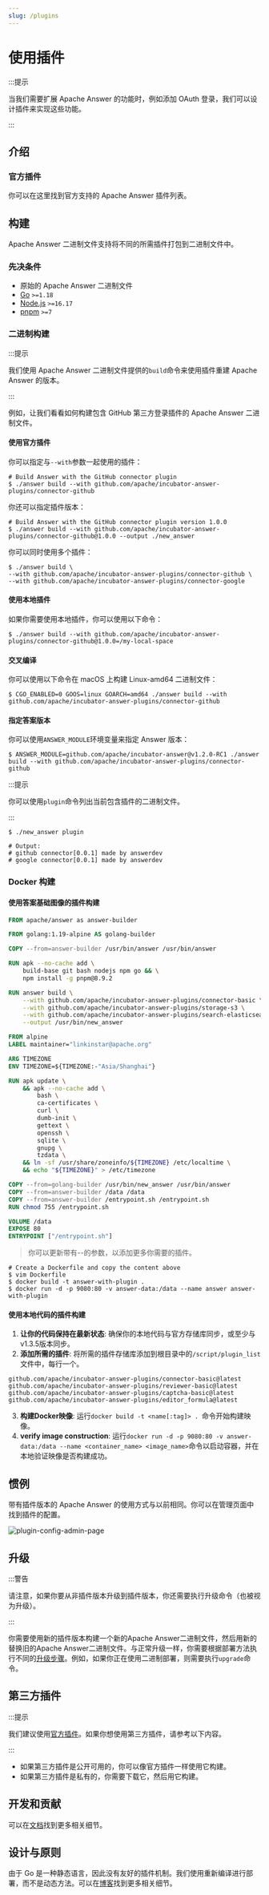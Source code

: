 ```yaml
---
slug: /plugins
---
```


# 使用插件

:::提示

当我们需要扩展 Apache Answer 的功能时，例如添加 OAuth 登录，我们可以设计插件来实现这些功能。

:::

## 介绍

### 官方插件

你可以在这里找到官方支持的 Apache Answer 插件列表。

## 构建

Apache Answer 二进制文件支持将不同的所需插件打包到二进制文件中。

### 先决条件

- 原始的 Apache Answer 二进制文件
- [Go](https://go.dev/) `>=1.18`
- [Node.js](https://nodejs.org/) `>=16.17`
- [pnpm](https://pnpm.io/) `>=7`

### 二进制构建

:::提示

我们使用 Apache Answer 二进制文件提供的`build`命令来使用插件重建 Apache Answer 的版本。

:::

例如，让我们看看如何构建包含 GitHub 第三方登录插件的 Apache Answer 二进制文件。

#### 使用官方插件

你可以指定与`--with`参数一起使用的插件：

```shell
# Build Answer with the GitHub connector plugin
$ ./answer build --with github.com/apache/incubator-answer-plugins/connector-github
```

你还可以指定插件版本：

```shell
# Build Answer with the GitHub connector plugin version 1.0.0
$ ./answer build --with github.com/apache/incubator-answer-plugins/connector-github@1.0.0 --output ./new_answer
```

你可以同时使用多个插件：

```shell
$ ./answer build \
--with github.com/apache/incubator-answer-plugins/connector-github \
--with github.com/apache/incubator-answer-plugins/connector-google
```

#### 使用本地插件

如果你需要使用本地插件，你可以使用以下命令：

```shell
$ ./answer build --with github.com/apache/incubator-answer-plugins/connector-github@1.0.0=/my-local-space
```

#### 交叉编译

你可以使用以下命令在 macOS 上构建 Linux-amd64 二进制文件：

```shell
$ CGO_ENABLED=0 GOOS=linux GOARCH=amd64 ./answer build --with github.com/apache/incubator-answer-plugins/connector-github
```

#### 指定答案版本

你可以使用`ANSWER_MODULE`环境变量来指定 Answer 版本：

```shell
$ ANSWER_MODULE=github.com/apache/incubator-answer@v1.2.0-RC1 ./answer build --with github.com/apache/incubator-answer-plugins/connector-github
```

:::提示

你可以使用`plugin`命令列出当前包含插件的二进制文件。

:::

```shell
$ ./new_answer plugin

# Output:
# github connector[0.0.1] made by answerdev
# google connector[0.0.1] made by answerdev
```

### Docker 构建

#### 使用答案基础图像的插件构建

```dockerfile  title="Dockerfile"
FROM apache/answer as answer-builder

FROM golang:1.19-alpine AS golang-builder

COPY --from=answer-builder /usr/bin/answer /usr/bin/answer

RUN apk --no-cache add \
    build-base git bash nodejs npm go && \
    npm install -g pnpm@8.9.2

RUN answer build \
    --with github.com/apache/incubator-answer-plugins/connector-basic \
    --with github.com/apache/incubator-answer-plugins/storage-s3 \
    --with github.com/apache/incubator-answer-plugins/search-elasticsearch \
    --output /usr/bin/new_answer

FROM alpine
LABEL maintainer="linkinstar@apache.org"

ARG TIMEZONE
ENV TIMEZONE=${TIMEZONE:-"Asia/Shanghai"}

RUN apk update \
    && apk --no-cache add \
        bash \
        ca-certificates \
        curl \
        dumb-init \
        gettext \
        openssh \
        sqlite \
        gnupg \
        tzdata \
    && ln -sf /usr/share/zoneinfo/${TIMEZONE} /etc/localtime \
    && echo "${TIMEZONE}" > /etc/timezone

COPY --from=golang-builder /usr/bin/new_answer /usr/bin/answer
COPY --from=answer-builder /data /data
COPY --from=answer-builder /entrypoint.sh /entrypoint.sh
RUN chmod 755 /entrypoint.sh

VOLUME /data
EXPOSE 80
ENTRYPOINT ["/entrypoint.sh"]
```

> 你可以更新带有--的参数，以添加更多你需要的插件。

```shell
# Create a Dockerfile and copy the content above
$ vim Dockerfile
$ docker build -t answer-with-plugin .
$ docker run -d -p 9080:80 -v answer-data:/data --name answer answer-with-plugin
```

#### 使用本地代码的插件构建

1. **让你的代码保持在最新状态**: 确保你的本地代码与官方存储库同步，或至少与v1.3.5版本同步。
2. **添加所需的插件**: 将所需的插件存储库添加到根目录中的`/script/plugin_list`文件中，每行一个。
```
github.com/apache/incubator-answer-plugins/connector-basic@latest  
github.com/apache/incubator-answer-plugins/reviewer-basic@latest  
github.com/apache/incubator-answer-plugins/captcha-basic@latest  
github.com/apache/incubator-answer-plugins/editor_formula@latest
```
3. **构建Docker映像**: 运行`docker build -t <name[:tag]> . `命令开始构建映像。
4. **verify image construction**: 运行`docker run -d -p 9080:80 -v answer-data:/data --name <container_name> <image_name>`命令以启动容器，并在本地验证映像是否构建成功。

## 惯例

带有插件版本的 Apache Answer 的使用方式与以前相同。你可以在管理页面中找到插件的配置。

![plugin-config-admin-page](/img/docs/plugin-config-admin-page.png)

## 升级

:::警告

请注意，如果你要从非插件版本升级到插件版本，你还需要执行升级命令（也被视为升级）。

:::

你需要使用新的插件版本构建一个新的Apache Answer二进制文件，然后用新的替换旧的Apache Answer二进制文件。与正常升级一样，你需要根据部署方法执行不同的[升级步骤](./upgrade)。例如，如果你正在使用二进制部署，则需要执行`upgrade`命令。

## 第三方插件

:::提示

我们建议使用[官方插件](https://github.com/apache/incubator-answer-plugins)。如果你想使用第三方插件，请参考以下内容。

:::

- 如果第三方插件是公开可用的，你可以像官方插件一样使用它构建。
- 如果第三方插件是私有的，你需要下载它，然后用它构建。

## 开发和贡献

可以在[文档](/docs/development)找到更多相关细节。

## 设计与原则

由于 Go 是一种静态语言，因此没有友好的插件机制。我们使用重新编译进行部署，而不是动态方法。可以在[博客](/blog/2023/07/22/why-the-answer-plugin-system-was-designed-this-way)找到更多相关细节。
